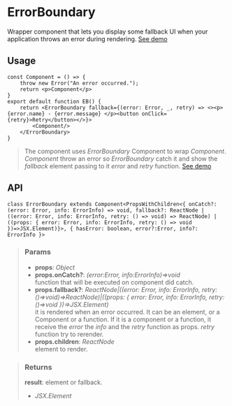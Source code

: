 # ErrorBoundary
Wrapper component that lets you display some fallback UI when your application throws an error during rendering. [See demo](https://react-tools.ndria.dev/#/components/ErrorBoundary)

## Usage

```tsx
const Component = () => {
	throw new Error("An error occurred.");
	return <p>Component</p>
}
export default function EB() {
	return <ErrorBoundary fallback={(error: Error, _, retry) => <><p>{error.name} - {error.message} </p><button onClick={retry}>Retry</button></>}>
		<Component/>
	</ErrorBoundary>
}
```

> The component uses _ErrorBoundary_ Component to wrap _Component_. _Component_ throw an error so _ErrorBoundary_ catch it and show the _fallback_ element passing to it _error_ and _retry_ function. [See demo](https://react-tools.ndria.dev/#/components/ErrorBoundary)


## API

```tsx
class ErrorBoundary extends Component<PropsWithChildren<{ onCatch?: (error: Error, info: ErrorInfo) => void, fallback?: ReactNode | ((error: Error, info: ErrorInfo, retry: () => void) => ReactNode) | ((props: { error: Error, info: ErrorInfo, retry: () => void })=>JSX.Element)}>, { hasError: boolean, error?:Error, info?: ErrorInfo }>
```


> ### Params
>
> - __props__: _Object_
> - __props.onCatch?__: _(error:Error, info:ErrorInfo)=>void_  
function that will be executed on component did catch.
> - __props.fallback?__: _ReactNode|((error: Error, info: ErrorInfo, retry: ()=>void)=>ReactNode)|((props: { error: Error, info: ErrorInfo, retry: ()=>void })=>JSX.Element)_  
it is rendered when an error occurred. It can be an element, or a Component or a function. If it is a component or a function, it receive the _error_ the _info_ and the _retry_ function as props. _retry_ function try to rerender.
> - __props.children__: _ReactNode_  
element to render.
>



> ### Returns
>
> __result__: element or fallback.
> - _JSX.Element_  
>